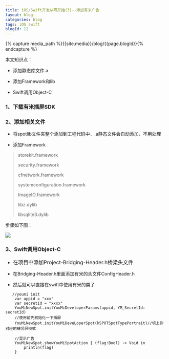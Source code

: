 ```yaml
---
title: iOS/Swift开发从零开始(3)--添加有米广告
layout: blog
categories: blog
tags: iOS swift
blogId: 12
---
```

{% capture media_path %}{{site.media}}/blog/{{page.blogId}}{% endcapture %}

本文知识点：

*   添加静态库文件.a

*   添加Framework和lib

*   Swift调用Object-C

### 1、下载有米插屏SDK

### 2、添加相关文件

*   将spotlib文件夹整个添加到工程代码中，.a静态文件会自动添加，不用处理

*   添加Framework

> storekit.framework
> 
> security.framework
> 
> cfnetwork.framework
> 
> systemconfiguration.framework
> 
> ImageIO.framework
> 
> libz.dylib
> 
> libsqlite3.dylib

步骤如下图：

![]({{media_path}}/1.png)

### 3、Swift调用Object-C

*   <span style="text-indent: 2em; font-size: 16px;">在项目中添加Project-Bridging-Header.h桥梁头文件</span>

*   在Bridging-Header.h里面添加有米的头文件ConfigHeader.h

*   然后就可以直接在swift中使用有米的类了

```
   //youmi init
    var appid = "xxx"
    var secretId = "xxxx"
    YouMiNewSpot.initYouMiDeveloperParams(appid, YM_SecretId: secretId)
    //使用前先初始化一下插屏
    YouMiNewSpot.initYouMiDeveLoperSpot(kSPOTSpotTypePortrait)//填上你对应的横竖屏模式

    //显示广告
    YouMiNewSpot.showYouMiSpotAction { (flag:Bool) -> Void in
        println(flag)
    }
```